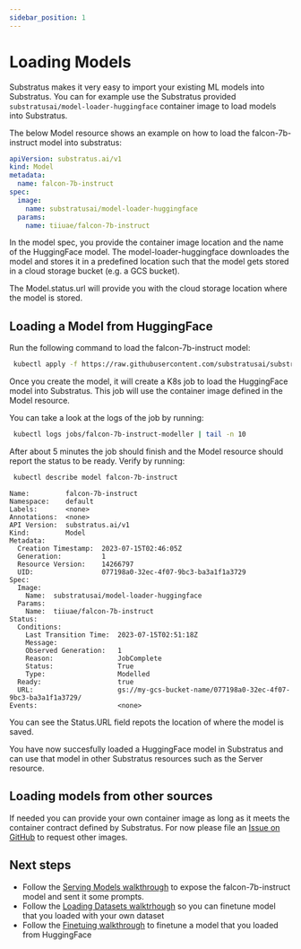 ```yaml
---
sidebar_position: 1
---
```


# Loading Models

<!-- THE MARKDOWN (.md) FILE IS GENERATED FROM THE NOTEBOOK (.ipynb) FILE -->

Substratus makes it very easy to import your existing ML models into Substratus.
You can for example use the Substratus provided `substratusai/model-loader-huggingface`
container image to load models into Substratus.

The below Model resource shows an example on how to load the falcon-7b-instruct
model into substratus:
```yaml
apiVersion: substratus.ai/v1
kind: Model
metadata:
  name: falcon-7b-instruct
spec:
  image:
    name: substratusai/model-loader-huggingface
  params:
    name: tiiuae/falcon-7b-instruct
```

In the model spec, you provide the container image location and the name
of the HuggingFace model. The model-loader-huggingface downloades the model
and stores it in a predefined location such that the model gets stored
in a cloud storage bucket (e.g. a GCS bucket).

The Model.status.url will provide you with the cloud storage location
where the model is stored.


## Loading a Model from HuggingFace
Run the following command to load the falcon-7b-instruct model:


```bash
 kubectl apply -f https://raw.githubusercontent.com/substratusai/substratus/main/examples/falcon-7b-instruct/base-model.yaml
```

Once you create the model, it will create a K8s job to load the HuggingFace model
into Substratus. This job will use the container image defined in the Model resource.

You can take a look at the logs of the job by running:


```bash
 kubectl logs jobs/falcon-7b-instruct-modeller | tail -n 10
```

After about 5 minutes the job should finish and the Model resource should report the status
to be ready. Verify by running:


```bash
 kubectl describe model falcon-7b-instruct
```

    Name:         falcon-7b-instruct
    Namespace:    default
    Labels:       <none>
    Annotations:  <none>
    API Version:  substratus.ai/v1
    Kind:         Model
    Metadata:
      Creation Timestamp:  2023-07-15T02:46:05Z
      Generation:          1
      Resource Version:    14266797
      UID:                 077198a0-32ec-4f07-9bc3-ba3a1f1a3729
    Spec:
      Image:
        Name:  substratusai/model-loader-huggingface
      Params:
        Name:  tiiuae/falcon-7b-instruct
    Status:
      Conditions:
        Last Transition Time:  2023-07-15T02:51:18Z
        Message:               
        Observed Generation:   1
        Reason:                JobComplete
        Status:                True
        Type:                  Modelled
      Ready:                   true
      URL:                     gs://my-gcs-bucket-name/077198a0-32ec-4f07-9bc3-ba3a1f1a3729/
    Events:                    <none>


You can see the Status.URL field repots the location of where the model is saved.

You have now succesfully loaded a HuggingFace model in Substratus and can use that
model in other Substratus resources such as the Server resource.


## Loading models from other sources
If needed you can provide your own container image as long as it meets
the container contract defined by Substratus. For
now please file an [Issue on GitHub](
  https://github.com/substratusai/substratus/issues
) to request other images.

## Next steps
- Follow the [Serving Models walkthrough](./serving-models.md) to expose the falcon-7b-instruct model
and sent it some prompts.
- Follow the [Loading Datasets walktrhough](./loading-datasets.md) so you can finetune
  model that you loaded with your own dataset
- Follow the [Finetuing walkthrough](./finetuning-models.md) to finetune a model that you loaded from HuggingFace


